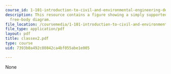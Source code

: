 ```yaml
---
course_id: 1-101-introduction-to-civil-and-environmental-engineering-design-i-fall-2005
description: This resource contains a figure showing a simply supported beam and a
  free-body diagram.
file_location: /coursemedia/1-101-introduction-to-civil-and-environmental-engineering-design-i-fall-2005/7393b0a492c80842ca4bf055abe1e005_classex2.pdf
file_type: application/pdf
layout: pdf
title: classex2.pdf
type: course
uid: 7393b0a492c80842ca4bf055abe1e005

---
```

None